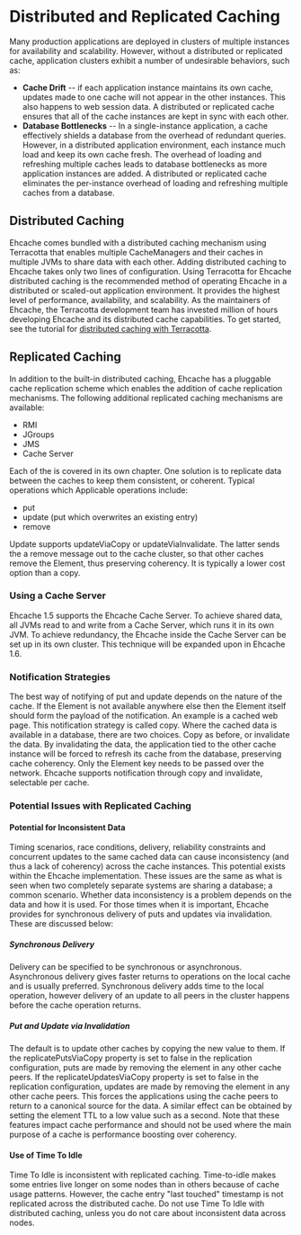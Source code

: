 ---
---
# Distributed and Replicated Caching <a name="Distributed-and-Replicated-Caching"/>

Many production applications are deployed in clusters of multiple
instances for availability and scalability.  However, without a
distributed or replicated cache, application
clusters exhibit a number of undesirable behaviors, such as:

* **Cache Drift** -- if each application instance maintains its own cache,
  updates made to one cache will not appear in the other instances.  This
  also happens to web session data.  A distributed or replicated cache ensures that all
  of the cache instances are kept in sync with each other.
* **Database Bottlenecks** -- In a single-instance
  application, a cache effectively shields a database from the overhead of
  redundant queries.  However, in a distributed application environment,
  each instance much load and keep its own cache fresh.  The overhead of
  loading and refreshing multiple caches leads to database bottlenecks as
  more application instances are added.  A distributed or replicated cache eliminates
  the per-instance overhead of loading and refreshing multiple caches from
  a database.

## Distributed Caching
 Ehcache comes bundled with a distributed caching mechanism using Terracotta that enables
multiple CacheManagers and their caches in multiple JVMs to share data
with each other.  Adding distributed caching to Ehcache takes only two lines of configuration.
 Using Terracotta for Ehcache distributed caching is the recommended
method of operating Ehcache in a distributed or scaled-out application
environment.  It provides the highest level of performance, availability,
and scalability.  As the maintainers of Ehcache, the Terracotta development
team has invested million of hours developing Ehcache and its distributed
cache capabilities.
 To get started, see the tutorial for [distributed caching with Terracotta](http://terracotta.org/documentation/enterprise-ehcache/get-started).

## Replicated Caching
In addition to the built-in distributed caching, Ehcache has a pluggable cache replication scheme which enables the addition of cache replication mechanisms.
The following additional replicated caching mechanisms are available:

* RMI
* JGroups
* JMS
* Cache Server

Each of the is covered in its own chapter.
 One solution is to replicate data between the caches to keep them
consistent, or coherent. Typical operations which Applicable
operations include:

* put
* update (put which overwrites an existing entry)
* remove

Update supports updateViaCopy or updateViaInvalidate. The latter
 sends the a remove message out to the cache cluster, so that other
 caches remove the Element, thus preserving coherency. It is typically
 a lower cost option than a copy.

### Using a Cache Server
Ehcache 1.5 supports the Ehcache Cache Server.
To achieve shared data, all JVMs read to and write from a Cache Server, which runs
it in its own JVM.
To achieve redundancy, the Ehcache inside the Cache Server can be set up in its own cluster.
This technique will be expanded upon in Ehcache 1.6.

### Notification Strategies
 The best way of notifying of put and update depends on the nature of
the cache.
 If the Element is not available anywhere else then the Element
itself should form the payload of the notification. An example is a
cached web page. This notification strategy is called copy.
 Where the cached data is available in a database, there are two
choices. Copy as before, or invalidate the data. By invalidating the
data, the application tied to the other cache instance will be forced
to refresh its cache from the database, preserving cache coherency.
Only the Element key needs to be passed over the network.
 Ehcache supports notification through copy and invalidate, selectable per cache.

### Potential Issues with Replicated Caching

#### Potential for Inconsistent Data
 Timing scenarios, race conditions, delivery, reliability
constraints and concurrent updates to the same cached data can cause
inconsistency (and thus a lack of coherency) across the cache
instances.
 This potential exists within the Ehcache implementation.
These issues are the same as what is seen when two completely
separate systems are sharing a database; a common scenario.
 Whether data inconsistency is a problem depends on the data and how it
is used. For those times when it is important, Ehcache provides for
synchronous delivery of puts and updates via invalidation. These are discussed below:

##### Synchronous Delivery
 Delivery can be specified to be synchronous or asynchronous.
Asynchronous delivery gives faster returns to operations on the local
cache and is usually preferred. Synchronous delivery adds time to the
local operation, however delivery of an update to
all peers in the cluster happens before the cache operation returns.

##### Put and Update via Invalidation
 The default is to update other caches by copying the new value to
them. If the replicatePutsViaCopy property is set to false in the
replication configuration, puts are made by removing the element in
any other cache peers. If the replicateUpdatesViaCopy property is set to false in the
replication configuration, updates are made by removing the element in
any other cache peers.
 This forces the applications using the cache
peers to return to a canonical source for the data.
 A similar effect can be obtained by setting the element TTL to a low value such
as a second.
 Note that these features impact cache performance and should
not be used where the main purpose of a cache is performance boosting over
coherency.

#### Use of Time To Idle
 Time To Idle is inconsistent with replicated caching. Time-to-idle makes some entries live longer on some
nodes than in others because of cache usage patterns. However, the cache entry "last touched" timestamp
is not replicated across the distributed cache.
 Do not use Time To Idle with distributed caching, unless you do not care about inconsistent data across nodes. 
